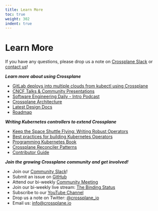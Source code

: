 ```yaml
---
title: Learn More
toc: true
weight: 302
indent: true
---
```


# Learn More

If you have any questions, please drop us a note on [Crossplane Slack][join-crossplane-slack] or [contact us][contact-us]!

***Learn more about using Crossplane***
 - [GitLab deploys into multiple clouds from kubectl using Crossplane](https://about.gitlab.com/2019/05/20/gitlab-first-deployed-kubernetes-api-to-multiple-clouds/)
 - [CNCF Talks & Community Presentations](https://www.youtube.com/playlist?list=PL510POnNVaaZJj9OG6PbgsZvgYbhwJRyE)
 - [Software Engineering Daily - Intro Podcast](https://softwareengineeringdaily.com/2019/01/02/crossplane-multicloud-control-plane-with-bassam-tabbara/)
 - [Crossplane Architecture](https://docs.google.com/document/d/1whncqdUeU2cATGEJhHvzXWC9xdK29Er45NJeoemxebo/edit?usp=sharing)
 - [Latest Design Docs](https://github.com/crossplane/crossplane/tree/master/design)
 - [Roadmap](https://github.com/crossplane/crossplane/blob/master/ROADMAP.md)

***Writing Kubernetes controllers to extend Crossplane***
 - [Keep the Space Shuttle Flying: Writing Robust Operators](https://www.youtube.com/watch?v=uf97lOApOv8)
 - [Best practices for building Kubernetes Operators](https://cloud.google.com/blog/products/containers-kubernetes/best-practices-for-building-kubernetes-operators-and-stateful-apps)
 - [Programming Kubernetes Book](https://www.oreilly.com/library/view/programming-kubernetes/9781492047094/)
 - [Crossplane Reconciler Patterns](https://github.com/crossplane/crossplane/blob/master/design/design-doc-reconciler-patterns.md)
 - [Contributor Guide](https://github.com/crossplane/crossplane/blob/master/CONTRIBUTING.md)

***Join the growing Crossplane community and get involved!***
- Join our [Community Slack](https://slack.crossplane.io/)!
- Submit an issue on [GitHub](https://github.com/crossplane/crossplane)
- Attend our bi-weekly [Community Meeting](https://github.com/crossplane/crossplane#community-meeting)
- Join our bi-weekly live stream: [The Binding Status](https://github.com/crossplane/tbs)
- Subscribe to our [YouTube Channel](https://www.youtube.com/channel/UC19FgzMBMqBro361HbE46Fw)
- Drop us a note on Twitter: [@crossplane_io](https://twitter.com/crossplane_io)
- Email us: [info@crossplane.io](mailto:info@crossplane.io)

<!-- Named links -->

[join-crossplane-slack]: https://slack.crossplane.io
[contact-us]: https://github.com/crossplane/crossplane#contact
